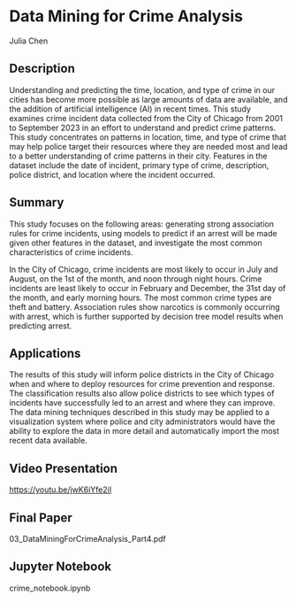# Data Mining for Crime Analysis

Julia Chen

## Description

Understanding and predicting the time, location, and type of crime in our cities has become more possible as large amounts of data are available, and the addition of artificial intelligence (AI) in recent times. This study examines crime incident data collected from the City of Chicago from 2001 to September 2023 in an effort to understand and predict crime patterns. This study concentrates on patterns in location, time, and type of crime that may help police target their resources where they are needed most and lead to a better understanding of crime patterns in their city. Features in the dataset include the date of incident, primary type of crime, description, police district, and location where the incident occurred.

## Summary

This study focuses on the following areas: generating strong association rules for crime incidents, using models to predict if an arrest will be made given other features in the dataset, and investigate the most common characteristics of crime incidents.

In the City of Chicago, crime incidents are most likely to occur in July and August, on the 1st of the month, and noon through night hours. Crime incidents are least likely to occur in February and December, the 31st day of the month, and early morning hours. The most common crime types are theft and battery. Association rules show narcotics is commonly occurring with arrest, which is further supported by decision tree model results when predicting arrest.

## Applications

The results of this study will inform police districts in the City of Chicago when and where to deploy resources for crime prevention and response. The classification results also allow police districts to see which types of incidents have successfully led to an arrest and where they can improve. The data mining techniques described in this study may be applied to a visualization system where police and city administrators would have the ability to explore the data in more detail and automatically import the most recent data available.

## Video Presentation

https://youtu.be/jwK6iYfe2iI

## Final Paper

03_DataMiningForCrimeAnalysis_Part4.pdf

## Jupyter Notebook

crime_notebook.ipynb
